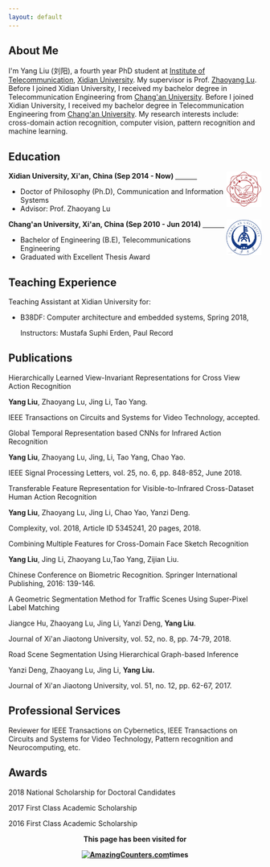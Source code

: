 ```yaml
---
layout: default
---
```

## About Me
I'm Yang Liu (刘阳), a fourth year PhD student at [Institute of Telecommunication](http://www.google.com/url?q=http%3A%2F%2Fste.xidian.edu.cn%2F&sa=D&sntz=1&usg=AFQjCNFW3QInDioczJ0y47mgmGrPenAhLw), [Xidian University](https://www.google.com/url?q=https%3A%2F%2Fwww.xidian.edu.cn%2F&sa=D&sntz=1&usg=AFQjCNGAvDSiTdblfSpGIqXXY4OHJzCq6g). My supervisor is Prof. [Zhaoyang Lu](http://www.google.com/url?q=http%3A%2F%2Fweb.xidian.edu.cn%2Fzhylu%2F&sa=D&sntz=1&usg=AFQjCNG9KemUeMEn4Zuj7rWUrscuGvMTqQ). Before I joined Xidian University, I received my bachelor degree in Telecommunication Engineering from [Chang'an University](http://www.google.com/url?q=http%3A%2F%2Fwww.chd.edu.cn%2F&sa=D&sntz=1&usg=AFQjCNF4JwHluZw3pcNRW2Sjff5mhANN9w). Before I joined Xidian University, I received my bachelor degree in Telecommunication Engineering from [Chang'an University](http://www.google.com/url?q=http%3A%2F%2Fwww.chd.edu.cn%2F&sa=D&sntz=1&usg=AFQjCNF4JwHluZw3pcNRW2Sjff5mhANN9w). My research interests include: cross-domain action recognition, computer vision, pattern recognition and machine learning. 

## Education
<div align="left">
        <strong> Xidian University, Xi'an, China (Sep 2014 - Now) </strong>
          <a href="https://www.xidian.edu.cn/" target="_blank" rel="external">
            <img border="0" src="Xidian_logo.png" align="right" width="70" height="70">
          </a> 
        <ul>
        <li>
          Doctor of Philosophy (Ph.D), Communication and Information Systems</li>
        <li>
          Advisor: Prof. Zhaoyang Lu</li>
      </ul>      
      </div>

<div align="left">
        <strong> Chang'an University, Xi'an, China (Sep 2010 - Jun 2014) </strong>
          <a href="http://www.chd.edu.cn/" target="_blank" rel="external">
            <img border="0" src="CHD_Logo.jpg" align="right" width="70" height="70">
          </a> 
        <ul>
        <li>
          Bachelor of Engineering (B.E), Telecommunications Engineering</li>
        <li>
          Graduated with Excellent Thesis Award</li>
      </ul>      
      </div>


## Teaching Experience
Teaching Assistant at Xidian University for:

* B38DF: Computer architecture and embedded systems, Spring 2018, 

  Instructors: Mustafa Suphi Erden, Paul Record 
        

## Publications
Hierarchically Learned View-Invariant Representations for Cross View Action Recognition 

**Yang Liu**, Zhaoyang Lu, Jing Li, Tao Yang.

IEEE Transactions on Circuits and Systems for Video Technology, accepted. 





Global Temporal Representation based CNNs for Infrared Action Recognition 

**Yang  Liu**, Zhaoyang  Lu,  Jing, Li, Tao Yang, Chao Yao. 

IEEE Signal Processing Letters, vol. 25, no. 6, pp. 848-852, June 2018. 





Transferable Feature Representation for Visible-to-Infrared Cross-Dataset Human Action Recognition 

**Yang Liu**, Zhaoyang Lu, Jing Li, Chao Yao, Yanzi Deng.

Complexity, vol. 2018, Article ID 5345241, 20 pages, 2018.  





Combining Multiple Features for Cross-Domain Face Sketch Recognition 

**Yang Liu**, Jing Li, Zhaoyang Lu,Tao Yang, Zijian Liu.

Chinese Conference on Biometric Recognition. Springer International Publishing, 2016: 139-146.





A Geometric Segmentation Method for Traffic Scenes Using Super-Pixel Label Matching 

Jiangce Hu, Zhaoyang Lu, Jing Li, Yanzi Deng, **Yang Liu**.

Journal of Xi'an Jiaotong University, vol. 52, no. 8, pp. 74-79, 2018.





Road Scene Segmentation Using Hierarchical Graph-based Inference 

Yanzi Deng, Zhaoyang Lu, Jing Li, **Yang Liu.**

Journal of Xi'an Jiaotong University, vol. 51, no. 12, pp. 62-67, 2017.



## Professional Services
Reviewer for IEEE Transactions on Cybernetics, IEEE Transactions on Circuits and Systems for Video Technology, Pattern recognition and Neurocomputing, etc.

## Awards
2018 National Scholarship for Doctoral Candidates

2017 First Class Academic Scholarship

2016 First Class Academic Scholarship 



<div align="center">

<strong>This page has been visited for

<a href="http://www.amazingcounters.com"><img border="0" src="http://cc.amazingcounters.com/counter.php?i=3227792&c=9683689" alt="AmazingCounters.com"></a>times</strong>

</div>      